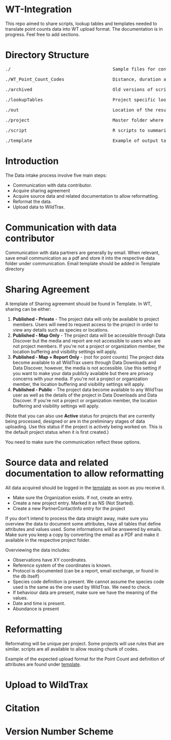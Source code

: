 # WT-Integration

This repo aimed to share scripts, lookup tables and templates needed to translate point counts data into WT upload format. The documentation is in progress. Feel free to add sections. 

# Directory Structure
<pre>
./                                      Sample files for configuring and running scripts

./WT_Point_Count_Codes                  Distance, duration and species code used by WT database

./archived                              Old versions of scripts 

./lookupTables                          Project specific lookup tables created to allow translation from source data to WildTrax format

./out                                   Location of the resulting output (location, visit, survey, extended)  (Not shared)

./project                               Master folder where all source data are found within thei respective subfolder (Not shared)

./script                                R scripts to summarize WT output for validation checks

./template                              Example of output table structure, communication, ...
</pre>

# Introduction

The Data intake process involve five main steps:

* Communication with data contributor.
* Acquire sharing agreement
* Acquire source data and related documentation to allow reformatting.
* Reformat the data.
* Upload data to WildTrax.


# Communication with data contributor

Communication  with data partners are generally by email. When relevant, save email communication as a pdf and store it into the respective data folder under communication. Email template should be added in Template directory 


# Sharing Agreement

A template of Sharing agreement should be found in Template. In WT, sharing can be either:

1. **Published - Private**  - The project data will only be available to project members. Users will need to request access to the project in order to view any details such as species or locations.
2. **Published - Map Only** - The project data will be accessible through Data Discover but the media and report are not accessible to users who are not project members. If you're not a project or organization member, the location buffering and visibility settings will apply.
3. **Published - Map + Report Only** - (not for point counts) The project data become available to all WildTrax users through Data Downloads and Data Discover, however, the media is not accessible. Use this setting if you want to make your data publicly available but there are privacy concerns with your media. If you're not a project or organization member, the location buffering and visibility settings will apply.
4. **Published - Public** - The project data become available to any WildTrax user as well as the details of the project in Data Downloads and Data Discover. If you're not a project or organization member, the location buffering and visibility settings will apply.

(Note that you can also use **Active** status for projects that are currently being processed, designed or are in the preliminary stages of data uploading. Use this status if the project is actively being worked on. This is the default project status when it is first created.)

You need to make sure the communication reflect these options.


# Source data and related documentation to allow reformatting

All data acquired should be logged in the [template](https://github.com/MelinaHoule/WT-Integration/blob/345282009ddcbd465f07789eca1cc0b8ba78e13a/project_Integration.xlsx) as soon as you receive it. 

* Make sure the Organization exists. If not, create an entry.
* Create a new project entry. Marked it as NS (Not Started). 
* Create a new PartnerContactInfo entry for the project

If you don't intend to process the data straight away, make sure you overview the data to document some attributes, have all tables that define attributes and values used. Some informations will be answered by emails. Make sure you keep a copy by converting the email as a PDF and make it available in the respective project folder. 

Overviewing the data includes:
* Observations have XY coordinates.
* Reference system of the coordinates is known.
* Protocol is documented (can be a report, email exchange, or found in the db itself)
* Species code definition is present. We cannot assume the species code used is the same as the one used by WildTrax. We need to check.
* If behaviour data are present, make sure we have the meaning of the values.
* Date and time is present.
* Abundance is present

# Reformatting
Reformating will be unique per project. Some projects will use rules that are similar. scripts are all available to allow reusing chunk of codes. 

Example of the expected upload format for the Point Count and definition of attributes are found under [template](https://github.com/MelinaHoule/WT-Integration/tree/main/template).


# Upload to WildTrax

# Citation

# Version Number Scheme
